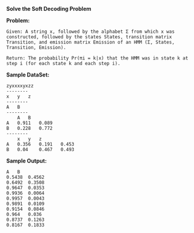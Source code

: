 **Solve the Soft Decoding Problem**

**Problem:**
	
	Given: A string x, followed by the alphabet Σ from which x was constructed, followed by the states States, transition matrix Transition, and emission matrix Emission of an HMM (Σ, States, Transition, Emission).
	
	Return: The probability Pr(πi = k|x) that the HMM was in state k at step i (for each state k and each step i).
	
**Sample DataSet:**
	
	zyxxxxyxzz
	--------
	x   y   z
	--------
	A   B
	--------
		A   B
	A   0.911   0.089
	B   0.228   0.772
	--------
		x   y   z
	A   0.356   0.191   0.453 
	B   0.04    0.467   0.493

**Sample Output:**
	
	A   B 
	0.5438  0.4562 
	0.6492  0.3508 
	0.9647  0.0353 
	0.9936  0.0064 
	0.9957  0.0043 
	0.9891  0.0109 
	0.9154  0.0846 
	0.964   0.036 
	0.8737  0.1263 
	0.8167  0.1833

